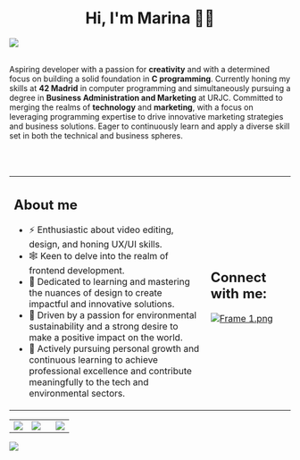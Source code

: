 <html>
<head>
<body>
<div align="center">
<h1> Hi, I'm Marina 👋🏼 </h1>
</div>
</head>

<img src="https://github.com/marinitx/marinitx/assets/123256807/df409c22-1d65-4c87-b475-1ef027114ead">
<br>
<br>
<p>Aspiring developer with a passion for <strong>creativity</strong> and with a determined focus on building a solid foundation in <strong>C programming</strong>. Currently honing my skills at <strong>42 Madrid</strong> in computer programming and simultaneously pursuing a degree in <strong>Business Administration and Marketing</strong> at URJC. Committed to merging the realms of <strong>technology</strong> and <strong>marketing</strong>, with a focus on leveraging programming expertise to drive innovative marketing strategies and business solutions. Eager to continuously learn and apply a diverse skill set in both the technical and business spheres.</p><br><br>

<table>
<tr>
<td width="70%">

<h2>About me</h2>
<ul>
<li>⚡️ Enthusiastic about video editing, design, and honing UX/UI skills.</li>
<li>🕸 Keen to delve into the realm of frontend development.</li>
<li>🧩 Dedicated to learning and mastering the nuances of design to create impactful and innovative solutions.</li>
<li>🦎 Driven by a passion for environmental sustainability and a strong desire to make a positive impact on the world.</li>
<li>🌱 Actively pursuing personal growth and continuous learning to achieve professional excellence and contribute meaningfully to the tech and environmental sectors.</li>
</ul>

</td>
<td width="30%">
  
<h2>Connect with me:</h2>
  <a target="_blank" href="https://www.linkedin.com/in/marina-higueras/"><img  src="https://github.com/marinitx/marinitx/assets/123256807/843a0317-69a3-4f18-ac8c-46f9c84d5fa7" align="center" alt="Frame 1.png"/></a>
  <br><br>
</td>
</table>

<table>
<td width="30%">
<img src="https://github.com/marinitx/marinitx/assets/123256807/9b3c3217-47ba-4c1e-a6b0-4807cc695b2a">
</td>

<td width="40%">
<img src="https://github.com/marinitx/marinitx/assets/123256807/f3fd00fb-6f52-44df-8829-2c0e96143850">
</td>

<td width="30%">
<img src="https://github.com/marinitx/marinitx/assets/123256807/9831340d-4740-48e2-b0d0-0b4e0242e7f4">
</td>
  
</table>
<img src="https://github.com/marinitx/marinitx/assets/123256807/1009145a-093a-4926-8645-6072ee7b8c45">
<br><br>

</body>
</html
